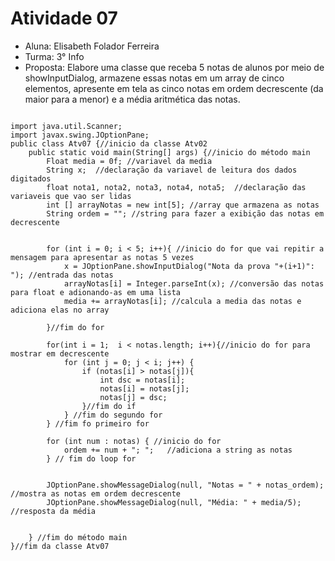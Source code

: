 # Atividade 07
* Aluna: Elisabeth Folador Ferreira
* Turma: 3° Info 
* Proposta: Elabore uma classe que receba 5 notas de alunos por meio de showInputDialog, 
armazene essas notas em um array de cinco elementos, apresente em tela as cinco notas 
em ordem decrescente (da maior para a menor) e a média aritmética das notas.

```

import java.util.Scanner;
import javax.swing.JOptionPane;
public class Atv07 {//inicio da classe Atv02
    public static void main(String[] args) {//inicio do método main 
        Float media = 0f; //variavel da media 
        String x;  //declaração da variavel de leitura dos dados digitados
        float nota1, nota2, nota3, nota4, nota5;  //declaração das variaveis que vao ser lidas
        int [] arrayNotas = new int[5]; //array que armazena as notas
        String ordem = ""; //string para fazer a exibição das notas em decrescente


        for (int i = 0; i < 5; i++){ //inicio do for que vai repitir a mensagem para apresentar as notas 5 vezes
            x = JOptionPane.showInputDialog("Nota da prova "+(i+1)": "); //entrada das notas
            arrayNotas[i] = Integer.parseInt(x); //conversão das notas para float e adionando-as em uma lista
            media += arrayNotas[i]; //calcula a media das notas e adiciona elas no array
    
        }//fim do for 
            
        for(int i = 1;  i < notas.length; i++){//inicio do for para mostrar em decrescente
            for (int j = 0; j < i; j++) {  
                if (notas[i] > notas[j]){
                    int dsc = notas[i];
                    notas[i] = notas[j];
                    notas[j] = dsc;
                }//fim do if 
            } //fim do segundo for
        } //fim fo primeiro for

        for (int num : notas) { //inicio do for 
            ordem += num + "; ";   //adiciona a string as notas
        } // fim do loop for


        JOptionPane.showMessageDialog(null, "Notas = " + notas_ordem); //mostra as notas em ordem decrescente
        JOptionPane.showMessageDialog(null, "Média: " + media/5); //resposta da média 


    } //fim do método main
}//fim da classe Atv07
